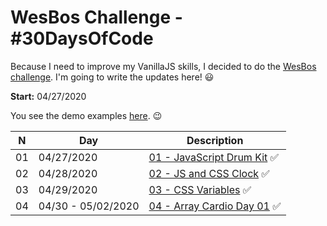 # WesBos Challenge - #30DaysOfCode

Because I need to improve my VanillaJS skills, I decided to do the [WesBos challenge](https://javascript30.com/). I'm going to write the updates here! 😃

**Start:** 04/27/2020

You see the demo examples [here](https://vanribeiro-30daysofjavascript.netlify.app/). 😉

N | Day        | Description            | 
--|-----------|------------------------|
01|04/27/2020 |[01 - JavaScript Drum Kit](challenge-files/01%20-%20JavaScript%20Drum%20Kit/README.md) ✅
02|04/28/2020 |[02 - JS and CSS Clock](challenge-files/02%20-%20JS%20and%20CSS%20Clock/README.md) ✅
03|04/29/2020 |[03 - CSS Variables](challenge-files/03%20-%20CSS%20Variables/README.md) ✅
04|04/30 - 05/02/2020 |[04 - Array Cardio Day 01](challenge-files/04%20-%20Array%20Cardio%20Day%201/README.md) ✅